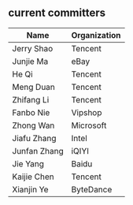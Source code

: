 <!--
  ~ Licensed to the Apache Software Foundation (ASF) under one or more
  ~ contributor license agreements.  See the NOTICE file distributed with
  ~ this work for additional information regarding copyright ownership.
  ~ The ASF licenses this file to You under the Apache License, Version 2.0
  ~ (the "License"); you may not use this file except in compliance with
  ~ the License.  You may obtain a copy of the License at
  ~
  ~    http://www.apache.org/licenses/LICENSE-2.0
  ~
  ~ Unless required by applicable law or agreed to in writing, software
  ~ distributed under the License is distributed on an "AS IS" BASIS,
  ~ WITHOUT WARRANTIES OR CONDITIONS OF ANY KIND, either express or implied.
  ~ See the License for the specific language governing permissions and
  ~ limitations under the License.
  -->
  
  ## current committers
  |Name|Organization|
  |---|---|
  |Jerry Shao|Tencent|
  |Junjie Ma|eBay|
  |He Qi|Tencent|
  |Meng Duan|Tencent|
  |Zhifang Li|Tencent|
  |Fanbo Nie|Vipshop|
  |Zhong Wan|Microsoft|
  |Jiafu Zhang|Intel|
  |Junfan Zhang|iQIYI|
  |Jie Yang|Baidu|
  |Kaijie Chen|Tencent|
  |Xianjin Ye|ByteDance|
